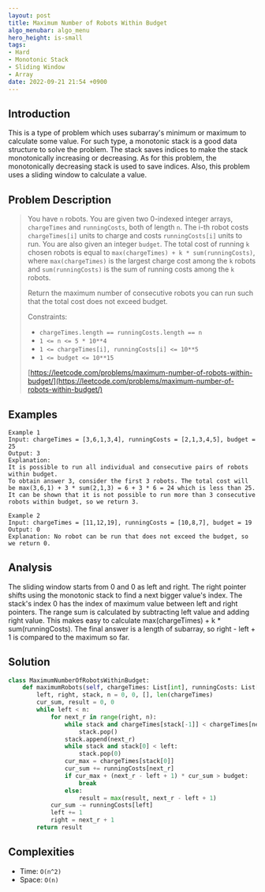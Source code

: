 ```yaml
---
layout: post
title: Maximum Number of Robots Within Budget
algo_menubar: algo_menu
hero_height: is-small
tags:
- Hard
- Monotonic Stack
- Sliding Window
- Array
date: 2022-09-21 21:54 +0900
---
```

## Introduction
This is a type of problem which uses subarray's minimum or maximum to calculate some value.
For such type, a monotonic stack is a good data structure to solve the problem.
The stack saves indices to make the stack monotonically increasing or decreasing.
As for this problem, the monotonically decreasing stack is used to save indices.
Also, this problem uses a sliding window to calculate a value.

## Problem Description
> You have `n` robots.
> You are given two 0-indexed integer arrays, `chargeTimes` and `runningCosts`, both of length `n`.
> The i-th robot costs `chargeTimes[i]` units to charge and costs `runningCosts[i]` units to run.
> You are also given an integer `budget`.
> The total cost of running `k` chosen robots is equal to `max(chargeTimes) + k * sum(runningCosts)`,
> where `max(chargeTimes)` is the largest charge cost among the `k` robots and
> `sum(runningCosts)` is the sum of running costs among the `k` robots.
>
> Return the maximum number of consecutive robots you can run such that the total cost does not exceed budget.
>
> Constraints:
> - `chargeTimes.length == runningCosts.length == n`
> - `1 <= n <= 5 * 10**4`
> - `1 <= chargeTimes[i], runningCosts[i] <= 10**5`
> - `1 <= budget <= 10**15`
>
> [https://leetcode.com/problems/maximum-number-of-robots-within-budget/](https://leetcode.com/problems/maximum-number-of-robots-within-budget/)

## Examples
```
Example 1
Input: chargeTimes = [3,6,1,3,4], runningCosts = [2,1,3,4,5], budget = 25
Output: 3
Explanation: 
It is possible to run all individual and consecutive pairs of robots within budget.
To obtain answer 3, consider the first 3 robots. The total cost will be max(3,6,1) + 3 * sum(2,1,3) = 6 + 3 * 6 = 24 which is less than 25.
It can be shown that it is not possible to run more than 3 consecutive robots within budget, so we return 3.
```

```
Example 2
Input: chargeTimes = [11,12,19], runningCosts = [10,8,7], budget = 19
Output: 0
Explanation: No robot can be run that does not exceed the budget, so we return 0.
```

## Analysis
The sliding window starts from 0 and 0 as left and right.
The right pointer shifts using the monotonic stack to find a next bigger value's index.
The stack's index 0 has the index of maximum value between left and right pointers.
The range sum is calculated by subtracting left value and adding right value.
This makes easy to calculate max(chargeTimes) + k * sum(runningCosts).
The final answer is a length of subarray, so right - left + 1 is compared to the maximum so far. 

## Solution
```python
class MaximumNumberOfRobotsWithinBudget:
    def maximumRobots(self, chargeTimes: List[int], runningCosts: List[int], budget: int) -> int:
        left, right, stack, n = 0, 0, [], len(chargeTimes)
        cur_sum, result = 0, 0
        while left < n:
            for next_r in range(right, n):
                while stack and chargeTimes[stack[-1]] < chargeTimes[next_r]:
                    stack.pop()
                stack.append(next_r)
                while stack and stack[0] < left:
                    stack.pop(0)
                cur_max = chargeTimes[stack[0]]
                cur_sum += runningCosts[next_r]
                if cur_max + (next_r - left + 1) * cur_sum > budget:
                    break
                else:
                    result = max(result, next_r - left + 1)
            cur_sum -= runningCosts[left]
            left += 1
            right = next_r + 1
        return result
```

## Complexities
- Time: `O(n^2)`
- Space: `O(n)`
